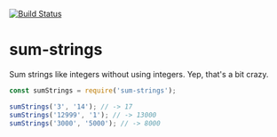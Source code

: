 [![Build Status](https://travis-ci.org/andrew--r/sum-strings.svg?branch=master)](https://travis-ci.org/andrew--r/sum-strings)

# sum-strings

Sum strings like integers without using integers. Yep, that's a bit crazy.

```javascript
const sumStrings = require('sum-strings');

sumStrings('3', '14'); // -> 17
sumStrings('12999', '1'); // -> 13000
sumStrings('3000', '5000'); // -> 8000
```
